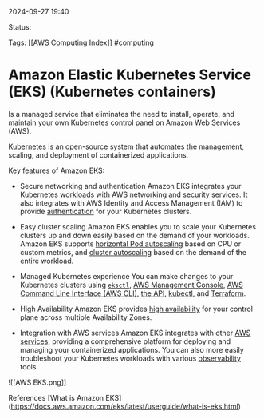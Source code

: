 2024-09-27 19:40

Status:

Tags:
[[AWS Computing Index]]
#computing 
# Amazon Elastic Kubernetes Service (EKS) (Kubernetes containers)


Is a managed service that eliminates the need to install, operate, and maintain your own Kubernetes control panel on Amazon Web Services (AWS). 

[Kubernetes](https://kubernetes.io/docs/concepts/overview/) is an open-source system that automates the management, scaling, and deployment of containerized applications.


Key features of Amazon EKS:

- Secure networking and authentication
	Amazon EKS integrates your Kubernetes workloads with AWS networking and security services. It also integrates with AWS Identity and Access Management (IAM) to provide [authentication](https://docs.aws.amazon.com/eks/latest/userguide/cluster-auth.html) for your Kubernetes clusters.

 - Easy cluster scaling
	Amazon EKS enables you to scale your Kubernetes clusters up and down easily based on the demand of your workloads. Amazon EKS supports [horizontal Pod autoscaling](https://docs.aws.amazon.com/eks/latest/userguide/horizontal-pod-autoscaler.html) based on CPU or custom metrics, and [cluster autoscaling](https://docs.aws.amazon.com/eks/latest/userguide/autoscaling.html) based on the demand of the entire workload.

- Managed Kubernetes experience
	You can make changes to your Kubernetes clusters using [`eksctl`](https://eksctl.io/), [AWS Management Console](https://console.aws.amazon.com/eks/), [AWS Command Line Interface (AWS CLI)](https://awscli.amazonaws.com/v2/documentation/api/latest/reference/eks/index.html), [the API](https://docs.aws.amazon.com/eks/latest/APIReference/Welcome.html), [kubectl](https://docs.aws.amazon.com/eks/latest/userguide/install-kubectl.html), and [Terraform](https://tf-eks-workshop.workshop.aws/).

- High Availability
	Amazon EKS provides [high availability](https://docs.aws.amazon.com/eks/latest/userguide/disaster-recovery-resiliency.html) for your control plane across multiple Availability Zones.

- Integration with AWS services
	Amazon EKS integrates with other [AWS services](https://docs.aws.amazon.com/eks/latest/userguide/eks-integrations.html), providing a comprehensive platform for deploying and managing your containerized applications. You can also more easily troubleshoot your Kubernetes workloads with various [observability](https://docs.aws.amazon.com/eks/latest/userguide/eks-observe.html) tools.


![[AWS EKS.png]]

References 
[What is Amazon EKS] (https://docs.aws.amazon.com/eks/latest/userguide/what-is-eks.html)